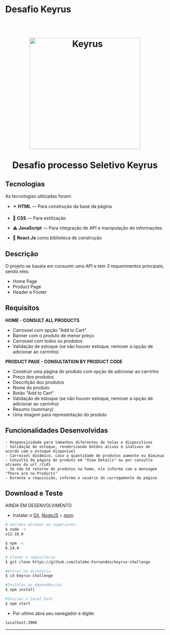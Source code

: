 # Desafio Keyrus

<h1 align="center">
<br>
  <img src="https://pbs.twimg.com/profile_images/1177317956839268355/j9z6UgUN_400x400.png" alt="Keyrus" width="350">
<br>
<br>
Desafio processo Seletivo Keyrus
</h1>

</h1>

## Tecnologias

As tecnologias utilizadas foram:

- ✴️ **HTML** — Para construção da base da página

- 💠 **CSS** —  Para estilização 

- ⚠️ **JavaScript** — Para integração de API e manipulação de informações

- 📙  **React.Js** como biblioteca de construção

 ## Descrição
 O projeto se baseia em consumir uma API e tem 3 requerimentos principais, sendo eles:

- Home Page
- Product Page
- Header e Footer

 ## Requisitos

**HOME - CONSULT ALL PRODUCTS** 
- Carrossel com opção "Add to Cart"
- Banner com o produto de menor preço
- Carrossel com todos os produtos
- Validação de estoque (se não houver estoque, remover a opção de adicionar ao carrinho)

**PRODUCT PAGE - CONSULTATION BY PRODUCT CODE**
- Construir uma página do produto com opção de adicionar ao carrinho
- Preço dos produtos
- Descrilção dos produtos
- Nome do produto 
- Botão "Add to Cart"
- Validação de estoque (se não houver estoque, remover a opção de adicionar ao carrinho)
- Resumo (summary)
- Uma imagem para representação do produto

## Funcionalidades Desenvolvidas
    - Responsividade para tamanhos diferentes de telas e dispositivos
    - Validação de estoque, renderizando botões ativos e inativos de acordo com o estoque disponível
    - Carrossel dinâmico, caso a quantidade de produtos aumente ou diminua
    - Consulta da página do produto em "View Details" ou por consulta através da url /{id}
    - Se não há retorno de produtos na home, ele informa com a mensagem "There are no Products"
    - Durante a requisição, informa o usuário do carregamento da página


##  Download e Teste

AINDA EM DESENVOLVIMENTO

-  Instalar o [Git](https://git-scm.com/), [NodeJS](https://nodejs.org/pt-br/download/) + [npm](https://www.npmjs.com/get-npm):

```bash
# Versões mínimas ou superiores.
$ node -v
v12.18.0

$ npm -v
6.14.4
```

```bash
# Clonar o repositório
$ git clone https://github.com/Calebe-Fernandes/keyrus-challenge

#Entrar no diretório
$ cd keyrus-challenge

#Instalar as dependências
$ npm install

#Iniciar o local host
$ npm start
```

- Por ultimo abra seu navegador e digite:

```
localhost:3000
```

---
